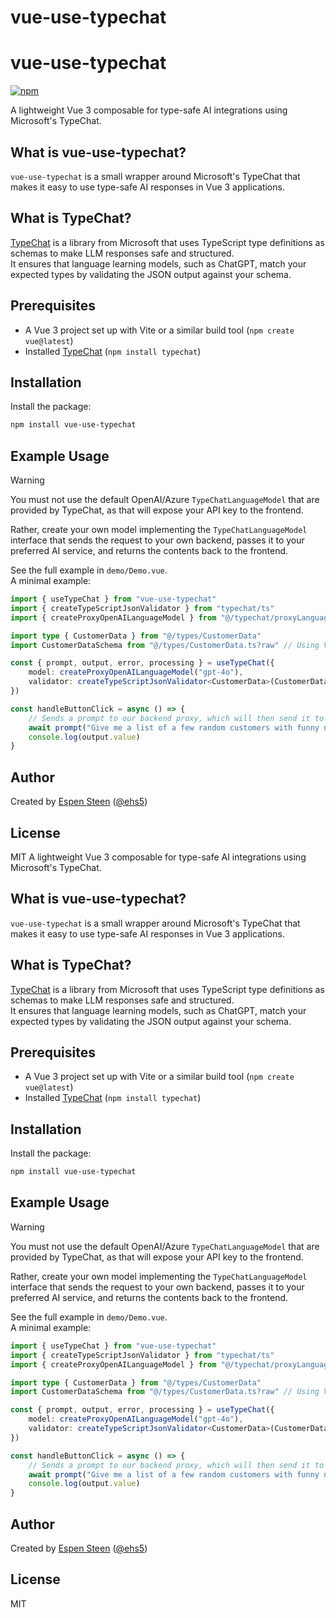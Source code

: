# vue-use-typechat
# vue-use-typechat
[![npm](https://img.shields.io/npm/v/vue-use-typechat.svg)](https://www.npmjs.com/package/vue-use-typechat)
>
A lightweight Vue 3 composable for type-safe AI integrations using Microsoft's TypeChat.

## What is vue-use-typechat?
`vue-use-typechat` is a small wrapper around Microsoft's TypeChat that makes it easy to use type-safe AI responses in Vue 3 applications.


## What is TypeChat?
[TypeChat](https://github.com/microsoft/TypeChat) is a library from Microsoft that uses TypeScript type definitions as schemas to make LLM responses safe and structured.  
It ensures that language learning models, such as ChatGPT, match your expected types by validating the JSON output against your schema.


## Prerequisites
- A Vue 3 project set up with Vite or a similar build tool (`npm create vue@latest`)
- Installed [TypeChat](https://www.npmjs.com/package/typechat) (`npm install typechat`)


## Installation
Install the package:

```bash
npm install vue-use-typechat
```


## Example Usage
> [!WARNING] 
> You must not use the default OpenAI/Azure `TypeChatLanguageModel` that are provided by TypeChat, as that will expose your API key to the frontend.
> 
> Rather, create your own model implementing the `TypeChatLanguageModel` interface that sends the request to your own backend, passes it to your preferred AI service, and returns the contents back to the frontend.


See the full example in `demo/Demo.vue`.  
A minimal example:

```ts
import { useTypeChat } from "vue-use-typechat"
import { createTypeScriptJsonValidator } from "typechat/ts"
import { createProxyOpenAILanguageModel } from "@/typechat/proxyLanguageModel"

import type { CustomerData } from "@/types/CustomerData"
import CustomerDataSchema from "@/types/CustomerData.ts?raw" // Using Vite, this loads the type as a string

const { prompt, output, error, processing } = useTypeChat({
    model: createProxyOpenAILanguageModel("gpt-4o"),
    validator: createTypeScriptJsonValidator<CustomerData>(CustomerDataSchema, "CustomerData")
})

const handleButtonClick = async () => {
    // Sends a prompt to our backend proxy, which will then send it to the AI service and return the result with the correct type
    await prompt("Give me a list of a few random customers with funny names")
    console.log(output.value)
}
```


## Author
Created by [Espen Steen](https://steen.cc) ([@ehs5](https://github.com/ehs5))

## License
MIT
A lightweight Vue 3 composable for type-safe AI integrations using Microsoft's TypeChat.


## What is vue-use-typechat?
`vue-use-typechat` is a small wrapper around Microsoft's TypeChat that makes it easy to use type-safe AI responses in Vue 3 applications.


## What is TypeChat?
[TypeChat](https://github.com/microsoft/TypeChat) is a library from Microsoft that uses TypeScript type definitions as schemas to make LLM responses safe and structured.  
It ensures that language learning models, such as ChatGPT, match your expected types by validating the JSON output against your schema.


## Prerequisites
- A Vue 3 project set up with Vite or a similar build tool (`npm create vue@latest`)
- Installed [TypeChat](https://www.npmjs.com/package/typechat) (`npm install typechat`)


## Installation
Install the package:

```bash
npm install vue-use-typechat
```


## Example Usage
> [!WARNING] 
> You must not use the default OpenAI/Azure `TypeChatLanguageModel` that are provided by TypeChat, as that will expose your API key to the frontend.
> 
> Rather, create your own model implementing the `TypeChatLanguageModel` interface that sends the request to your own backend, passes it to your preferred AI service, and returns the contents back to the frontend.


See the full example in `demo/Demo.vue`.  
A minimal example:

```ts
import { useTypeChat } from "vue-use-typechat"
import { createTypeScriptJsonValidator } from "typechat/ts"
import { createProxyOpenAILanguageModel } from "@/typechat/proxyLanguageModel"

import type { CustomerData } from "@/types/CustomerData"
import CustomerDataSchema from "@/types/CustomerData.ts?raw" // Using Vite, this loads the type as a string

const { prompt, output, error, processing } = useTypeChat({
    model: createProxyOpenAILanguageModel("gpt-4o"),
    validator: createTypeScriptJsonValidator<CustomerData>(CustomerDataSchema, "CustomerData")
})

const handleButtonClick = async () => {
    // Sends a prompt to our backend proxy, which will then send it to the AI service and return the result with the correct type
    await prompt("Give me a list of a few random customers with funny names")
    console.log(output.value)
}
```


## Author
Created by [Espen Steen](https://steen.cc) ([@ehs5](https://github.com/ehs5))

## License
MIT